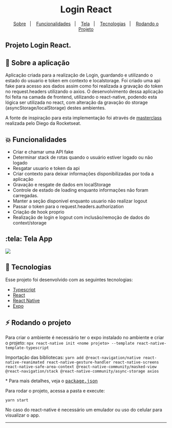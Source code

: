 <h1 align="center">
    Login React
</h1>

<p align="center">
  <a href="#rocket-sobre">Sobre</a>&nbsp;&nbsp;&nbsp;|&nbsp;&nbsp;&nbsp;
  <a href="#collision-funcionalidades">Funcionalidades</a>&nbsp;&nbsp;&nbsp;|&nbsp;&nbsp;&nbsp;
  <a href="#tela-app">Tela</a>&nbsp;&nbsp;&nbsp;|&nbsp;&nbsp;&nbsp;
   <a href="#rocket-tecnologias">Tecnologias</a>&nbsp;&nbsp;&nbsp;|&nbsp;&nbsp;&nbsp;
  <a href="#zap-rodando-o-projeto">Rodando o Projeto</a>
</p>

<h2>
<strong>Projeto</strong> Login React.
</h2>

## 🚀 Sobre a aplicação

Aplicação criada para a realização de Login, guardando e utilizando o estado do usuario e token em contexto e localstorage. Foi criado uma api fake para acesso aos dados assim como foi realizada a gravação do token no request.headers utilizando o axios. O desenvolvimento dessa aplicação foi feita na camada de frontend, utilizando o react-native, podendo esta lógica ser utilizada no react, com alteração da gravação do storage (asyncStorage/localStorage) destes ambientes.

A fonte de inspiração para esta implementação foi através de [masterclass](https://www.youtube.com/watch?v=KISMYYXSIX8) realizada pelo Diego da Rocketseat.

## :collision: Funcionalidades

- Criar e chamar uma API fake
- Determinar stack de rotas quando o usuário estiver logado ou não logado
- Resgatar usuario e token da api
- Criar contexto para deixar informações disponibilizadas por toda a aplicação
- Gravação e resgate de dados em localStorage
- Controle de estado de loading enquanto informações não foram carregadas.
- Manter a seção disponivel enquanto usuario não realizar logout
- Passar o token para o request.headers.authorization
- Criação de hook proprio
- Realização de login e logout com inclusão/remoção de dados do context/storage

## :tela: Tela App

![](https://github.com/brigor7/login-react/blob/main/assets/video.gif)

## :rocket: Tecnologias

Esse projeto foi desenvolvido com as seguintes tecnologias:

- [Typescript](https://www.typescriptlang.org/)
- [React](https://reactjs.org/)
- [React Native](https://reactnative.dev/)
- [Expo](https://expo.io/)

## :zap: Rodando o projeto

Para criar o ambiente é necessário ter o expo instalado no ambiente e criar o projeto:
`npx react-native init <nome projeto> --template react-native-template-typescript`

Importação das bibliotecas:
`yarn add @react-navigation/native react-native-reanimated react-native-gesture-handler react-native-screens react-native-safe-area-context @react-native-community/masked-view @react-navigation/stack @react-native-community/async-storage axios`

\* Para mais detalhes, veja o <kbd>[package.json](./package.json)</kbd>

Para rodar o projeto, acessa a pasta <nomedoprojeto> e execute:

`yarn start`

No caso do react-native é necessário um emulador ou uso do celular para visualizar o app.

---
